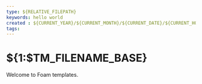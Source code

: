 ```yaml
---
type: ${RELATIVE_FILEPATH}
keywords: hello world
created : ${CURRENT_YEAR}/${CURRENT_MONTH}/${CURRENT_DATE}/${CURRENT_HOUR}:${CURRENT_MINUTE}
tags: 
---
```


# ${1:$TM_FILENAME_BASE}

Welcome to Foam templates.
